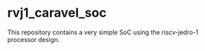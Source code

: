 # rvj1\_caravel\_soc 

This repository contains a very simple SoC using the riscv-jedro-1 processor design.
